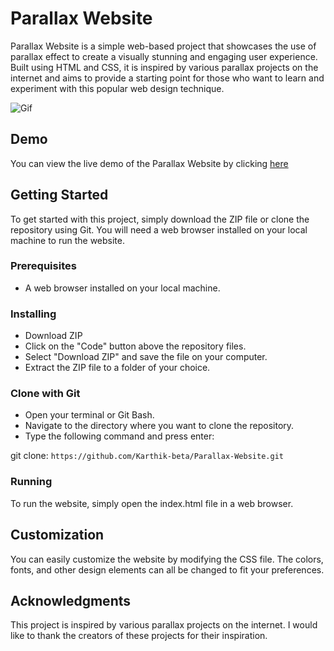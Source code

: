 # Parallax Website

Parallax Website is a simple web-based project that showcases the use of parallax effect to create a visually stunning and engaging user experience. Built using HTML and CSS, it is inspired by various parallax projects on the internet and aims to provide a starting point for those who want to learn and experiment with this popular web design technique.

![Gif](Parallax.gif)

## Demo

You can view the live demo of the Parallax Website by clicking [here](https://karthik-beta.github.io/Parallax-Website/)

## Getting Started

To get started with this project, simply download the ZIP file or clone the repository using Git. You will need a web browser installed on your local machine to run the website.

### Prerequisites

* A web browser installed on your local machine.

### Installing

* Download ZIP
* Click on the "Code" button above the repository files.
* Select "Download ZIP" and save the file on your computer.
* Extract the ZIP file to a folder of your choice.

### Clone with Git

* Open your terminal or Git Bash.
* Navigate to the directory where you want to clone the repository.
* Type the following command and press enter:

git clone: `https://github.com/Karthik-beta/Parallax-Website.git`

### Running

To run the website, simply open the index.html file in a web browser.

## Customization

You can easily customize the website by modifying the CSS file. The colors, fonts, and other design elements can all be changed to fit your preferences.

## Acknowledgments

This project is inspired by various parallax projects on the internet. I would like to thank the creators of these projects for their inspiration.
